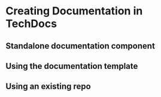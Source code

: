 # Creating Documentation in TechDocs

## Standalone documentation component

## Using the documentation template

## Using an existing repo
